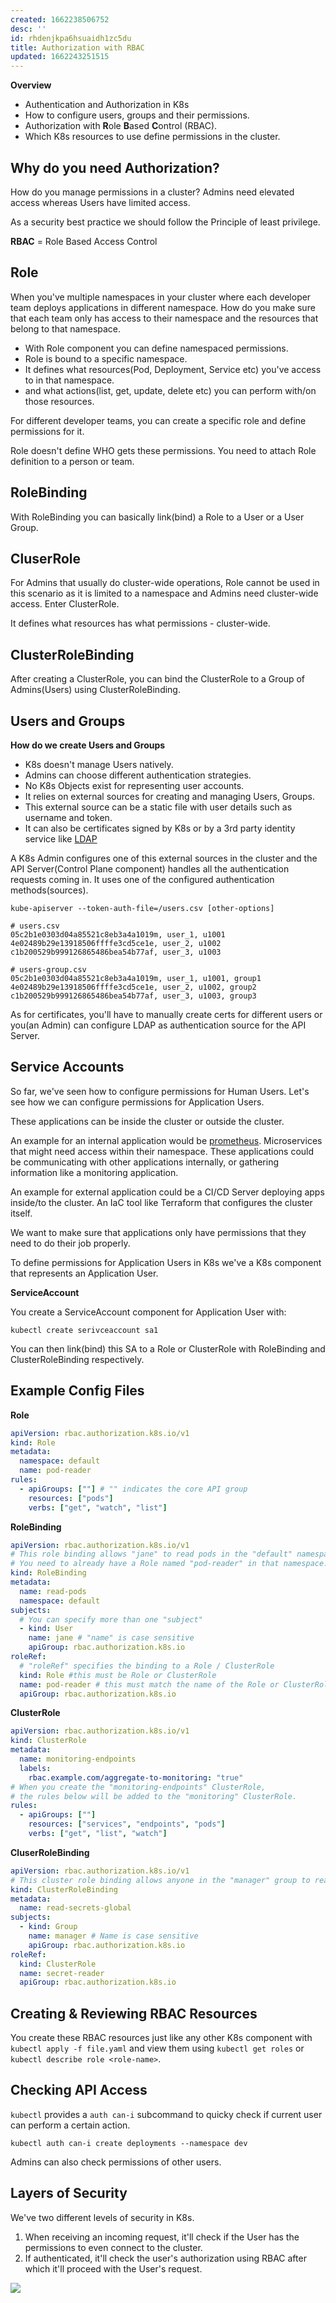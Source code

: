 ```yaml
---
created: 1662238506752
desc: ''
id: rhdenjkpa6hsuaidh1zc5du
title: Authorization with RBAC
updated: 1662243251515
---
```

   
**Overview**   
   
   
- Authentication and Authorization in K8s   
- How to configure users, groups and their permissions.   
- Authorization with **R**ole **B**ased **C**ontrol (RBAC).   
- Which K8s resources to use define permissions in the cluster.   
   
## Why do you need Authorization?   
   
How do you manage permissions in a cluster? Admins need elevated access whereas Users have limited access.   
   
As a security best practice we should follow the Principle of least privilege.   
   
**RBAC** = Role Based Access Control   
   
## Role   
   
When you've multiple namespaces in your cluster where each developer team deploys applications in different namespace. How do you make sure that each team only has access to their namespace and the resources that belong to that namespace.   
   
   
- With Role component you can define namespaced permissions.   
- Role is bound to a specific namespace.   
- It defines what resources(Pod, Deployment, Service etc) you've access to in that namespace.   
- and what actions(list, get, update, delete etc) you can perform with/on those resources.   
   
For different developer teams, you can create a specific role and define permissions for it.   
   
Role doesn't define WHO gets these permissions. You need to attach Role definition to a person or team.   
   
## RoleBinding   
   
With RoleBinding you can basically link(bind) a Role to a User or a User Group.   
   
## CluserRole   
   
For Admins that usually do cluster-wide operations, Role cannot be used in this scenario as it is limited to a namespace and Admins need cluster-wide access. Enter ClusterRole.   
   
It defines what resources has what permissions - cluster-wide.   
   
## ClusterRoleBinding   
   
After creating a ClusterRole, you can bind the ClusterRole to a Group of Admins(Users) using ClusterRoleBinding.   
   
## Users and Groups   
   
**How do we create Users and Groups**   
   
   
- K8s doesn't manage Users natively.   
- Admins can choose different authentication strategies.   
- No K8s Objects exist for representing user accounts.   
- It relies on external sources for creating and managing Users, Groups.   
- This external source can be a static file with user details such as username and token.   
- It can also be certificates signed by K8s or by a 3rd party identity service like [LDAP](../devlog/ldap.md)   
   
A K8s Admin configures one of this external sources in the cluster and the API Server(Control Plane component) handles all the authentication requests coming in. It uses one of the configured authentication methods(sources).   
   
`kube-apiserver --token-auth-file=/users.csv [other-options]`   
   
```csv
# users.csv
05c2b1e0303d04a85521c8eb3a4a1019m, user_1, u1001
4e02489b29e13918506ffffe3cd5ce1e, user_2, u1002
c1b200529b999126865486bea54b77af, user_3, u1003
```
   
   
```csv
# users-group.csv
05c2b1e0303d04a85521c8eb3a4a1019m, user_1, u1001, group1
4e02489b29e13918506ffffe3cd5ce1e, user_2, u1002, group2
c1b200529b999126865486bea54b77af, user_3, u1003, group3
```
   
   
As for certificates, you'll have to manually create certs for different users or you(an Admin) can configure LDAP as authentication source for the API Server.   
   
## Service Accounts   
   
So far, we've seen how to configure permissions for Human Users. Let's see how we can configure permissions for Application Users.   
   
These applications can be inside the cluster or outside the cluster.   
   
An example for an internal application would be [prometheus](../devlog/prometheus.md). Microservices that might need access within their namespace. These applications could be communicating with other applications internally, or gathering information like a monitoring application.   
   
An example for external application could be a CI/CD Server deploying apps inside/to the cluster. An IaC tool like Terraform that configures the cluster itself.   
   
We want to make sure that applications only have permissions that they need to do their job properly.   
   
To define permissions for Application Users in K8s we've a K8s component that represents an Application User.   
   
**ServiceAccount**   
   
You create a ServiceAccount component for Application User with:   
   
`kubectl create serivceaccount sa1`   
   
You can then link(bind) this SA to a Role or ClusterRole with RoleBinding and ClusterRoleBinding respectively.   
   
## Example Config Files   
   
**Role**   
   
```yaml
apiVersion: rbac.authorization.k8s.io/v1
kind: Role
metadata:
  namespace: default
  name: pod-reader
rules:
  - apiGroups: [""] # "" indicates the core API group
    resources: ["pods"]
    verbs: ["get", "watch", "list"]
```
   
   
**RoleBinding**   
   
```yaml
apiVersion: rbac.authorization.k8s.io/v1
# This role binding allows "jane" to read pods in the "default" namespace.
# You need to already have a Role named "pod-reader" in that namespace.
kind: RoleBinding
metadata:
  name: read-pods
  namespace: default
subjects:
  # You can specify more than one "subject"
  - kind: User
    name: jane # "name" is case sensitive
    apiGroup: rbac.authorization.k8s.io
roleRef:
  # "roleRef" specifies the binding to a Role / ClusterRole
  kind: Role #this must be Role or ClusterRole
  name: pod-reader # this must match the name of the Role or ClusterRole you wish to bind to
  apiGroup: rbac.authorization.k8s.io
```
   
   
**ClusterRole**   
   
```yaml
apiVersion: rbac.authorization.k8s.io/v1
kind: ClusterRole
metadata:
  name: monitoring-endpoints
  labels:
    rbac.example.com/aggregate-to-monitoring: "true"
# When you create the "monitoring-endpoints" ClusterRole,
# the rules below will be added to the "monitoring" ClusterRole.
rules:
  - apiGroups: [""]
    resources: ["services", "endpoints", "pods"]
    verbs: ["get", "list", "watch"]
```
   
   
**CluserRoleBinding**   
   
```yaml
apiVersion: rbac.authorization.k8s.io/v1
# This cluster role binding allows anyone in the "manager" group to read secrets in any namespace.
kind: ClusterRoleBinding
metadata:
  name: read-secrets-global
subjects:
  - kind: Group
    name: manager # Name is case sensitive
    apiGroup: rbac.authorization.k8s.io
roleRef:
  kind: ClusterRole
  name: secret-reader
  apiGroup: rbac.authorization.k8s.io
```
   
   
## Creating & Reviewing RBAC Resources   
   
You create these RBAC resources just like any other K8s component with `kubectl apply -f file.yaml` and view them using `kubectl get roles` or `kubectl describe role <role-name>`.   
   
## Checking API Access   
   
`kubectl` provides a `auth can-i` subcommand to quicky check if current user can perform a certain action.   
   
`kubectl auth can-i create deployments --namespace dev`   
   
Admins can also check permissions of other users.   
   
## Layers of Security   
   
We've two different levels of security in K8s.   
   
1. When receiving an incoming request, it'll check if the User has the permissions to even connect to the cluster.   
2. If authenticated, it'll check the user's authorization using RBAC after which it'll proceed with the User's request.   
   
![](https://res.cloudinary.com/zubayr/image/upload/v1662243285/wiki/wb6baytfe6kb2ebz88rz.png)